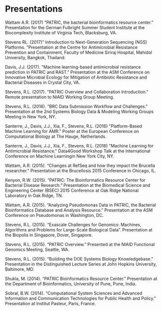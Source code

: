 # Presentations

Wattam A.R. (2017) “PATRIC, the bacterial bioinformatics resource center.” Presentation for the German Fulbright Summer Student Institute at the Biocomplexity Institute of Virginia Tech, Blacksburg, VA.

Stevens RL. (2017)” Introduction to Next-Generation Sequencing (NGS) Platforms. ”Presentation at the Centre for Antimicrobial Resistance Prevention and Containment, Faculty of Medicine Siriraj Hospital, Mahidol University, Bangkok, Thailand.

Davis, J.J. (2017). "Machine learning-based antimicrobial resistance prediction in PATRIC and RAST." Presentation at the ASM Conference on Innovative Microbial Ecology for Mitigation of Antibiotic Resistance and Bacterial Diseases in Crystal City, VA.

Stevens, R.L. (2017). "PATRIC Overview and Collaboration Introduction." Remote presentation to NIAID Working Group Meeting.

Stevens, R.L. (2016). "BRC Data Submission Workflow and Challenges." Presentation at the 2nd Systems Biology Data & Modeling Working Groups Meeting in New York, NY.

Santerre, J., Davis, J.J., Xia, F., Stevens, R.L. (2016) "Platform-Based Machine Learning for AMR." Poster at the European Conference on Computational Biology at The Hauge, Netherlands.

Santerre, J., Davis, J.J., Xia, F., Stevens, R.L. (2016) "Machine Learning for Antimicrobial Resistance." Data4Good Workshop Talk at the International Conference on Machine Learningin New York City, NY.

Wattam, A.R. (2015). “Changes at RefSeq and how they impact the Brucella researcher.” Presentation at the Brucellosis 2015 Conference in Chicago, IL.

Kenyon, R.W. (2015). “PATRIC: The Bioinformatics Resource Center for Bacterial Disease Research.” Presentation at the Biomedical Science and Engineering Center (BSEC) 2015 Conference at Oak Ridge National Laboratory in Oak Ridge, TN.

Wattam, A.R. (2015). “Analyzing Pseudomonas Data in PATRIC, the Bacterial Bioinformatics Database and Analysis Resource.” Presentation at the ASM Conference on Pseudomonas in Washington, DC.

Stevens, R.L. (2015). “Exascale Challenges for Genomics: Machines, Algorithms and Problems for Large-Scale Biological Data”. Presentation at the Biopolis in Singapore, Dover, Singapore.

Stevens, R.L. (2015). “PATRIC Overview.” Presented at the NIAID Functional Genomics Meeting, Seattle, WA.

Stevens, R.L. (2015). “Building the DOE Systems Biology Knowledgebase.” Presentation in the Distinguished Lecture Series at John Hopkins University, Baltimore, MD.

Shukla, M. (2014). “PATRIC Bioinformatics Resource Center.” Presentation at the Department of Bioinformatics, University of Pune, Pune, India.

Sobral, B.W. (2014). “Computational System Sciences and Advanced Information and Communication Technologies for Public Health and Policy.” Presentation at Institut Pasteur, Paris, France.
